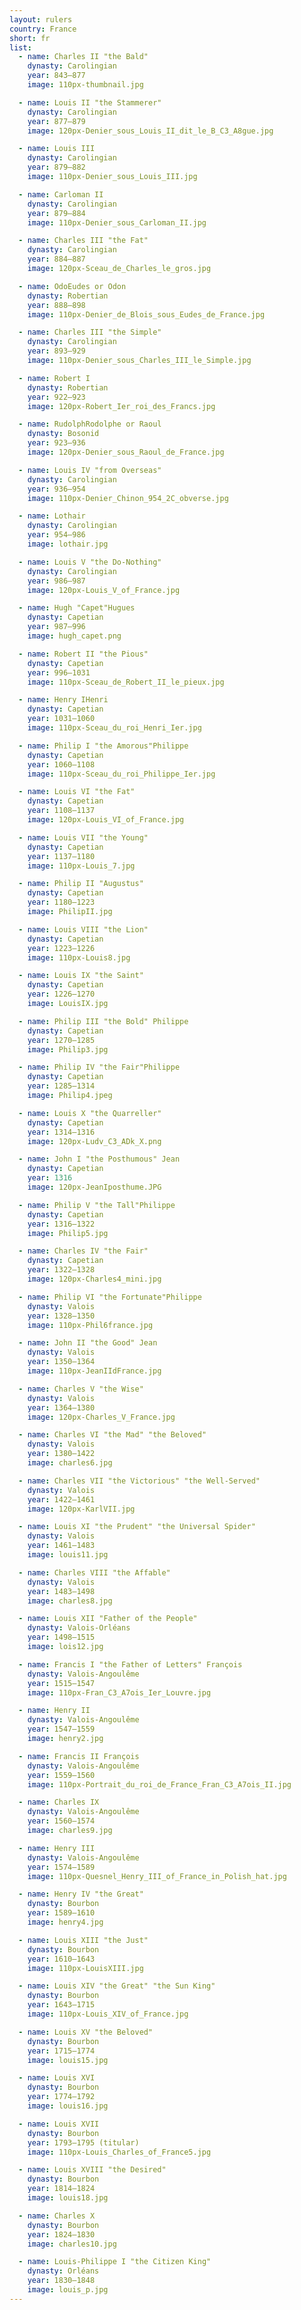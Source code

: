 ```yaml
---
layout: rulers
country: France
short: fr
list:
  - name: Charles II "the Bald"
    dynasty: Carolingian
    year: 843–877
    image: 110px-thumbnail.jpg

  - name: Louis II "the Stammerer"
    dynasty: Carolingian
    year: 877–879
    image: 120px-Denier_sous_Louis_II_dit_le_B_C3_A8gue.jpg

  - name: Louis III
    dynasty: Carolingian
    year: 879–882
    image: 110px-Denier_sous_Louis_III.jpg

  - name: Carloman II
    dynasty: Carolingian
    year: 879–884
    image: 110px-Denier_sous_Carloman_II.jpg

  - name: Charles III "the Fat"
    dynasty: Carolingian
    year: 884–887
    image: 120px-Sceau_de_Charles_le_gros.jpg

  - name: OdoEudes or Odon
    dynasty: Robertian
    year: 888–898
    image: 110px-Denier_de_Blois_sous_Eudes_de_France.jpg

  - name: Charles III "the Simple"
    dynasty: Carolingian
    year: 893–929
    image: 110px-Denier_sous_Charles_III_le_Simple.jpg

  - name: Robert I
    dynasty: Robertian
    year: 922–923
    image: 120px-Robert_Ier_roi_des_Francs.jpg

  - name: RudolphRodolphe or Raoul
    dynasty: Bosonid
    year: 923–936
    image: 120px-Denier_sous_Raoul_de_France.jpg

  - name: Louis IV "from Overseas"
    dynasty: Carolingian
    year: 936–954
    image: 110px-Denier_Chinon_954_2C_obverse.jpg

  - name: Lothair
    dynasty: Carolingian
    year: 954–986
    image: lothair.jpg

  - name: Louis V "the Do-Nothing"
    dynasty: Carolingian
    year: 986–987
    image: 120px-Louis_V_of_France.jpg

  - name: Hugh "Capet"Hugues
    dynasty: Capetian
    year: 987–996
    image: hugh_capet.png

  - name: Robert II "the Pious"
    dynasty: Capetian
    year: 996–1031
    image: 110px-Sceau_de_Robert_II_le_pieux.jpg

  - name: Henry IHenri
    dynasty: Capetian
    year: 1031–1060
    image: 110px-Sceau_du_roi_Henri_Ier.jpg

  - name: Philip I "the Amorous"Philippe
    dynasty: Capetian
    year: 1060–1108
    image: 110px-Sceau_du_roi_Philippe_Ier.jpg

  - name: Louis VI "the Fat"
    dynasty: Capetian
    year: 1108–1137
    image: 120px-Louis_VI_of_France.jpg

  - name: Louis VII "the Young"
    dynasty: Capetian
    year: 1137–1180
    image: 110px-Louis_7.jpg

  - name: Philip II "Augustus"
    dynasty: Capetian
    year: 1180–1223
    image: PhilipII.jpg

  - name: Louis VIII "the Lion"
    dynasty: Capetian
    year: 1223–1226
    image: 110px-Louis8.jpg

  - name: Louis IX "the Saint"
    dynasty: Capetian
    year: 1226–1270
    image: LouisIX.jpg

  - name: Philip III "the Bold" Philippe
    dynasty: Capetian
    year: 1270–1285
    image: Philip3.jpg

  - name: Philip IV "the Fair"Philippe
    dynasty: Capetian
    year: 1285–1314
    image: Philip4.jpeg

  - name: Louis X "the Quarreller"
    dynasty: Capetian
    year: 1314–1316
    image: 120px-Ludv_C3_ADk_X.png

  - name: John I "the Posthumous" Jean
    dynasty: Capetian
    year: 1316
    image: 120px-JeanIposthume.JPG

  - name: Philip V "the Tall"Philippe
    dynasty: Capetian
    year: 1316–1322
    image: Philip5.jpg

  - name: Charles IV "the Fair"
    dynasty: Capetian
    year: 1322–1328
    image: 120px-Charles4_mini.jpg

  - name: Philip VI "the Fortunate"Philippe
    dynasty: Valois
    year: 1328–1350
    image: 110px-Phil6france.jpg

  - name: John II "the Good" Jean
    dynasty: Valois
    year: 1350–1364
    image: 110px-JeanIIdFrance.jpg

  - name: Charles V "the Wise"
    dynasty: Valois
    year: 1364–1380
    image: 120px-Charles_V_France.jpg

  - name: Charles VI "the Mad" "the Beloved"
    dynasty: Valois
    year: 1380–1422
    image: charles6.jpg

  - name: Charles VII "the Victorious" "the Well-Served"
    dynasty: Valois
    year: 1422–1461
    image: 120px-KarlVII.jpg

  - name: Louis XI "the Prudent" "the Universal Spider"
    dynasty: Valois
    year: 1461–1483
    image: louis11.jpg

  - name: Charles VIII "the Affable"
    dynasty: Valois
    year: 1483–1498
    image: charles8.jpg

  - name: Louis XII "Father of the People"
    dynasty: Valois-Orléans
    year: 1498–1515
    image: lois12.jpg

  - name: Francis I "the Father of Letters" François
    dynasty: Valois-Angoulême
    year: 1515–1547
    image: 110px-Fran_C3_A7ois_Ier_Louvre.jpg

  - name: Henry II
    dynasty: Valois-Angoulême
    year: 1547–1559
    image: henry2.jpg

  - name: Francis II François
    dynasty: Valois-Angoulême
    year: 1559–1560
    image: 110px-Portrait_du_roi_de_France_Fran_C3_A7ois_II.jpg

  - name: Charles IX
    dynasty: Valois-Angoulême
    year: 1560–1574
    image: charles9.jpg

  - name: Henry III
    dynasty: Valois-Angoulême
    year: 1574–1589
    image: 110px-Quesnel_Henry_III_of_France_in_Polish_hat.jpg

  - name: Henry IV "the Great"
    dynasty: Bourbon
    year: 1589–1610
    image: henry4.jpg

  - name: Louis XIII "the Just"
    dynasty: Bourbon
    year: 1610–1643
    image: 110px-LouisXIII.jpg

  - name: Louis XIV "the Great" "the Sun King"
    dynasty: Bourbon
    year: 1643–1715
    image: 110px-Louis_XIV_of_France.jpg

  - name: Louis XV "the Beloved"
    dynasty: Bourbon
    year: 1715–1774
    image: louis15.jpg

  - name: Louis XVI
    dynasty: Bourbon
    year: 1774–1792
    image: louis16.jpg

  - name: Louis XVII
    dynasty: Bourbon
    year: 1793–1795 (titular)
    image: 110px-Louis_Charles_of_France5.jpg

  - name: Louis XVIII "the Desired"
    dynasty: Bourbon
    year: 1814–1824
    image: louis18.jpg

  - name: Charles X
    dynasty: Bourbon
    year: 1824–1830
    image: charles10.jpg

  - name: Louis-Philippe I "the Citizen King"
    dynasty: Orléans
    year: 1830–1848
    image: louis_p.jpg
---
```

